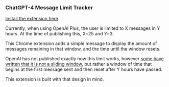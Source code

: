 ### ChatGPT-4 Message Limit Tracker

[Install the extension here](https://chrome.google.com/webstore/detail/chatgpt-4-message-limit-t/epehajplcipobcknalgcdneghbegkiai).

Currently, when using OpenAI Plus, the user is limited to X messages in Y hours. At the time of publishing this, X=25 and Y=3. 

This Chrome extension adds a simple message to display the amount of messages remaining in that window, and the time until the window resets. 

OpenAI has not published exactly how this limit works, however [some have written that it is not a sliding window](https://drewisdope.com/chatgpt-message-cap/), but rather a window of time that begins at the first message sent and then reset after Y hours have passed. 

This extension is built with that design in mind.
